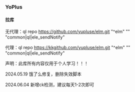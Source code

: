 ### YoPlus
#### 拉库 

无代理：ql repo https://github.com/yupluse/elm.git "^elm" "" "common|ql|ele_sendNotify"

代理：ql repo https://kkgithub.com/yupluse/elm.git "^elm" "" "common|ql|ele_sendNotify"

声明：此库所有内容仅用于个人学习！！！

2024.05.19 饿了么修复，删除失效脚本

2024.06.04 新增ck检测，建议每天1-2次即可
